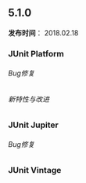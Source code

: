 ## 5.1.0

**发布时间**： 2018.02.18

### JUnit Platform

###### Bug修复


###### 新特性与改进


### JUnit Jupiter

###### Bug修复


### JUnit Vintage


